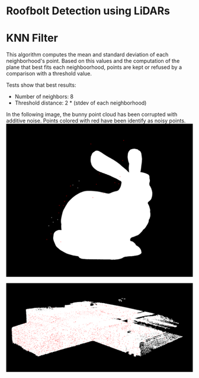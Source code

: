 # Roofbolt Detection using LiDARs

# KNN Filter
This algorithm computes the mean and standard deviation of each neighborhood's point. Based on this values and the
computation of the plane that best fits each neighboorhood, points are kept or refused by a comparison with a threshold value.

Tests show that best results:
- Number of neighbors: 8
- Threshold distance: 2 * (stdev of each neighborhood)

In the following image, the bunny point cloud has been corrupted with additive noise. Points colored with red have been
identify as noisy points.
![Bunny filtered](./images/filtered_bunny.png)

![Basement filtered](./images/real_scenario.png)